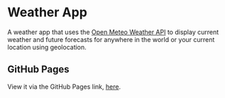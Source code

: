 # Weather App
A weather app that uses the [Open Meteo Weather API](https://open-meteo.com/) to display current weather and future forecasts for anywhere in the world or your current location using geolocation. 

## GitHub Pages
View it via the GitHub Pages link, [here](https://lukeht113.github.io/weather-app/).